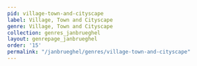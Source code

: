 ```yaml
---
pid: village-town-and-cityscape
label: Village, Town and Cityscape
genre: Village, Town and Cityscape
collection: genres_janbrueghel
layout: genrepage_janbrueghel
order: '15'
permalink: "/janbrueghel/genres/village-town-and-cityscape"
---
```

